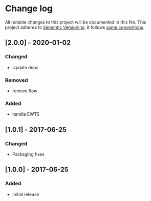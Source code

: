 # Change log
All notable changes to this project will be documented in this file.
This project adheres to [Semantic Versioning](http://semver.org/). It follows [some conventions](http://keepachangelog.com/).

## [2.0.0] - 2020-01-02
### Changed
- Update deps

### Removed
- remove flow

### Added
- handle EWTS


## [1.0.1] - 2017-06-25
### Changed
- Packaging fixes
 
## [1.0.0] - 2017-06-25
### Added
- Initial release
